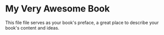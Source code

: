 # My Very Awesome Book

This file file serves as your book's preface, a great place to describe your book's content and ideas.

